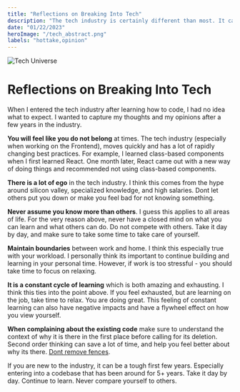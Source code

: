```yaml
---
title: "Reflections on Breaking Into Tech"
description: "The tech industry is certainly different than most. It can be fast-paced, rewarding, and exhausting."
date: "01/22/2023"
heroImage: "/tech_abstract.png"
labels: "hottake,opinion"
---
```


![Tech Universe](/tech_abstract.png)

# Reflections on Breaking Into Tech

When I entered the tech industry after learning how to code, I had no idea what to expect. I wanted to capture my thoughts and my opinions after a few years in the industry.

**You will feel like you do not belong** at times. The tech industry (especially when working on the Frontend), moves quickly and has a lot of rapidly changing best practices. For example, I learned class-based components when I first learned React. One month later, React came out with a new way of doing things and recommended not using class-based components.

**There is a lot of ego** in the tech industry. I think this comes from the hype around silicon valley, specialized knowledge, and high salaries. Dont let others put you down or make you feel bad for not knowing something.

**Never assume you know more than others**. I guess this applies to all areas of life. For the very reason above, never have a closed mind on what you can learn and what others can do. Do not compete with others. Take it day by day, and make sure to take some time to take care of yourself.

**Maintain boundaries** between work and home. I think this especially true with your workload. I personally think its important to continue building and learning in your personal time. However, if work is too stressful - you should take time to focus on relaxing.

**It is a constant cycle of learning** which is both amazing and exhausting. I think this ties into the point above. If you feel exhausted, but are learning on the job, take time to relax. You are doing great. This feeling of constant learning can also have negative impacts and have a flywheel effect on how you view yourself.

**When complaining about the existing code** make sure to understand the context of why it is there in the first place before calling for its deletion. Second order thinking can save a lot of time, and help you feel better about why its there. [Dont remove fences](https://fs.blog/chestertons-fence/).

If you are new to the industry, it can be a tough first few years. Especially entering into a codebase that has been around for 5+ years. Take it day by day. Continue to learn. Never compare yourself to others.
